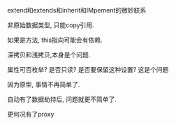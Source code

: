 extend和extends和inherit和IMpement的微妙联系

非原始数据类型, 只能copy引用.

如果是方法, this指向可能会有依赖.

深拷贝和浅拷贝,本身是个问题.

属性可否枚举? 是否只读? 是否要保留这种设置? 这是个问题

因为原型, 事情不再简单了.

自动有了数据劫持后, 问题就更不简单了.

更何况有了proxy